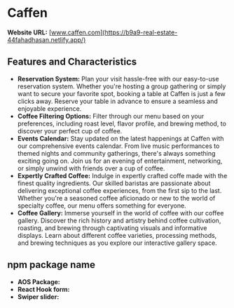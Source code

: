 # Caffen

**Website URL:** [www.caffen.com](https://b9a9-real-estate-44fahadhasan.netlify.app/)

## Features and Characteristics

- **Reservation System:** Plan your visit hassle-free with our easy-to-use reservation system. Whether you're hosting a group gathering or simply want to secure your favorite spot, booking a table at Caffen is just a few clicks away. Reserve your table in advance to ensure a seamless and enjoyable experience.
- **Coffee Filtering Options:** Filter through our menu based on your preferences, including roast level, flavor profile, and brewing method, to discover your perfect cup of coffee.
- **Events Calendar:** Stay updated on the latest happenings at Caffen with our comprehensive events calendar. From live music performances to themed nights and community gatherings, there's always something exciting going on. Join us for an evening of entertainment, networking, or simply unwind with friends over a cup of coffee.
- **Expertly Crafted Coffee:** Indulge in expertly crafted coffe made with the finest quality ingredients. Our skilled baristas are passionate about delivering exceptional coffee experiences, from the first sip to the last. Whether you're a seasoned coffee aficionado or new to the world of specialty coffee, our menu offers something for everyone.
- **Coffee Gallery:** Immerse yourself in the world of coffee with our coffee gallery. Discover the rich history and artistry behind coffee cultivation, roasting, and brewing through captivating visuals and informative displays. Learn about different coffee varieties, processing methods, and brewing techniques as you explore our interactive gallery space.

## npm package name

- **AOS Package:**
- **React Hook form:**
- **Swiper slider:**
